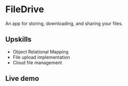 # FileDrive

An app for storing, downloading, and sharing your files.

## Upskills

- Object Relational Mapping
- File upload implementation
- Cloud file management

## Live demo
